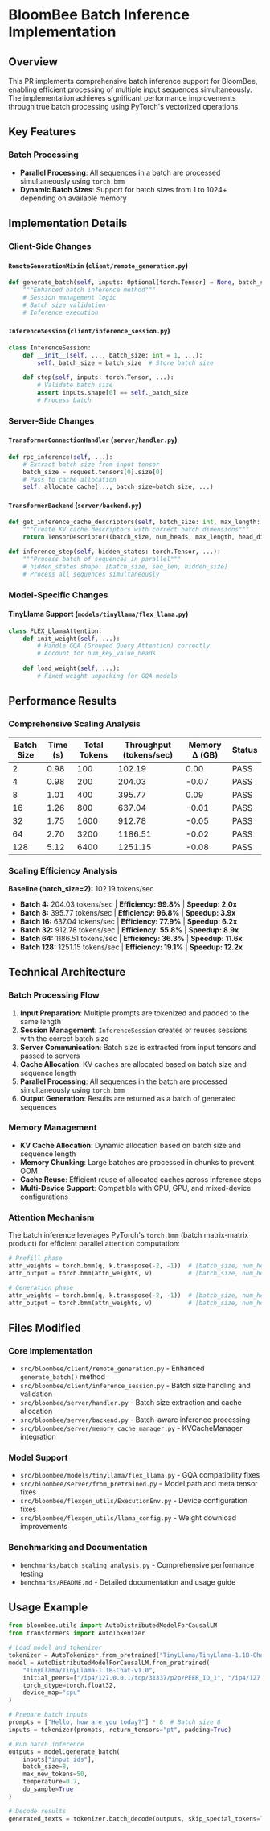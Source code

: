 # BloomBee Batch Inference Implementation

## Overview

This PR implements comprehensive batch inference support for BloomBee, enabling efficient processing of multiple input sequences simultaneously. The implementation achieves significant performance improvements through true batch processing using PyTorch's vectorized operations.

## Key Features

### Batch Processing
- **Parallel Processing**: All sequences in a batch are processed simultaneously using `torch.bmm`
- **Dynamic Batch Sizes**: Support for batch sizes from 1 to 1024+ depending on available memory

## Implementation Details

### Client-Side Changes

#### `RemoteGenerationMixin` (`client/remote_generation.py`)
```python
def generate_batch(self, inputs: Optional[torch.Tensor] = None, batch_size: int = 1, **kwargs):
    """Enhanced batch inference method"""
    # Session management logic
    # Batch size validation
    # Inference execution
```

#### `InferenceSession` (`client/inference_session.py`)
```python
class InferenceSession:
    def __init__(self, ..., batch_size: int = 1, ...):
        self._batch_size = batch_size  # Store batch size
        
    def step(self, inputs: torch.Tensor, ...):
        # Validate batch size
        assert inputs.shape[0] == self._batch_size
        # Process batch
```

### Server-Side Changes

#### `TransformerConnectionHandler` (`server/handler.py`)
```python
def rpc_inference(self, ...):
    # Extract batch size from input tensor
    batch_size = request.tensors[0].size[0]
    # Pass to cache allocation
    self._allocate_cache(..., batch_size=batch_size, ...)
```

#### `TransformerBackend` (`server/backend.py`)
```python
def get_inference_cache_descriptors(self, batch_size: int, max_length: int):
    """Create KV cache descriptors with correct batch dimensions"""
    return TensorDescriptor((batch_size, num_heads, max_length, head_dim))

def inference_step(self, hidden_states: torch.Tensor, ...):
    """Process batch of sequences in parallel"""
    # hidden_states shape: [batch_size, seq_len, hidden_size]
    # Process all sequences simultaneously
```

### Model-Specific Changes

#### TinyLlama Support (`models/tinyllama/flex_llama.py`)
```python
class FLEX_LlamaAttention:
    def init_weight(self, ...):
        # Handle GQA (Grouped Query Attention) correctly
        # Account for num_key_value_heads
        
    def load_weight(self, ...):
        # Fixed weight unpacking for GQA models
```

## Performance Results

### Comprehensive Scaling Analysis

| Batch Size | Time (s) | Total Tokens | Throughput (tokens/sec) | Memory Δ (GB) | Status |
|------------|----------|--------------|------------------------|---------------|---------|
| 2          | 0.98     | 100          | 102.19                 | 0.00          | PASS   |
| 4          | 0.98     | 200          | 204.03                 | -0.07         | PASS   |
| 8          | 1.01     | 400          | 395.77                 | 0.09          | PASS   |
| 16         | 1.26     | 800          | 637.04                 | -0.01         | PASS   |
| 32         | 1.75     | 1600         | 912.78                 | -0.05         | PASS   |
| 64         | 2.70     | 3200         | 1186.51                | -0.02         | PASS   |
| 128        | 5.12     | 6400         | 1251.15                | -0.08         | PASS   |

### Scaling Efficiency Analysis

**Baseline (batch_size=2):** 102.19 tokens/sec

- **Batch 4:** 204.03 tokens/sec | **Efficiency: 99.8%** | **Speedup: 2.0x**
- **Batch 8:** 395.77 tokens/sec | **Efficiency: 96.8%** | **Speedup: 3.9x**
- **Batch 16:** 637.04 tokens/sec | **Efficiency: 77.9%** | **Speedup: 6.2x**
- **Batch 32:** 912.78 tokens/sec | **Efficiency: 55.8%** | **Speedup: 8.9x**
- **Batch 64:** 1186.51 tokens/sec | **Efficiency: 36.3%** | **Speedup: 11.6x**
- **Batch 128:** 1251.15 tokens/sec | **Efficiency: 19.1%** | **Speedup: 12.2x**

## Technical Architecture

### Batch Processing Flow

1. **Input Preparation**: Multiple prompts are tokenized and padded to the same length
2. **Session Management**: `InferenceSession` creates or reuses sessions with the correct batch size
3. **Server Communication**: Batch size is extracted from input tensors and passed to servers
4. **Cache Allocation**: KV caches are allocated based on batch size and sequence length
5. **Parallel Processing**: All sequences in the batch are processed simultaneously using `torch.bmm`
6. **Output Generation**: Results are returned as a batch of generated sequences

### Memory Management

- **KV Cache Allocation**: Dynamic allocation based on batch size and sequence length
- **Memory Chunking**: Large batches are processed in chunks to prevent OOM
- **Cache Reuse**: Efficient reuse of allocated caches across inference steps
- **Multi-Device Support**: Compatible with CPU, GPU, and mixed-device configurations

### Attention Mechanism

The batch inference leverages PyTorch's `torch.bmm` (batch matrix-matrix product) for efficient parallel attention computation:

```python
# Prefill phase
attn_weights = torch.bmm(q, k.transpose(-2, -1))  # [batch_size, num_heads, seq_len, seq_len]
attn_output = torch.bmm(attn_weights, v)          # [batch_size, num_heads, seq_len, head_dim]

# Generation phase  
attn_weights = torch.bmm(q, k.transpose(-2, -1))  # [batch_size, num_heads, 1, seq_len]
attn_output = torch.bmm(attn_weights, v)          # [batch_size, num_heads, 1, head_dim]
```

## Files Modified

### Core Implementation
- `src/bloombee/client/remote_generation.py` - Enhanced `generate_batch()` method
- `src/bloombee/client/inference_session.py` - Batch size handling and validation
- `src/bloombee/server/handler.py` - Batch size extraction and cache allocation
- `src/bloombee/server/backend.py` - Batch-aware inference processing
- `src/bloombee/server/memory_cache_manager.py` - KVCacheManager integration

### Model Support
- `src/bloombee/models/tinyllama/flex_llama.py` - GQA compatibility fixes
- `src/bloombee/server/from_pretrained.py` - Model path and meta tensor fixes
- `src/bloombee/flexgen_utils/ExecutionEnv.py` - Device configuration fixes
- `src/bloombee/flexgen_utils/llama_config.py` - Weight download improvements

### Benchmarking and Documentation
- `benchmarks/batch_scaling_analysis.py` - Comprehensive performance testing
- `benchmarks/README.md` - Detailed documentation and usage guide

## Usage Example

```python
from bloombee.utils import AutoDistributedModelForCausalLM
from transformers import AutoTokenizer

# Load model and tokenizer
tokenizer = AutoTokenizer.from_pretrained("TinyLlama/TinyLlama-1.1B-Chat-v1.0")
model = AutoDistributedModelForCausalLM.from_pretrained(
    "TinyLlama/TinyLlama-1.1B-Chat-v1.0",
    initial_peers=["/ip4/127.0.0.1/tcp/31337/p2p/PEER_ID_1", "/ip4/127.0.0.1/tcp/31338/p2p/PEER_ID_2"],
    torch_dtype=torch.float32,
    device_map="cpu"
)

# Prepare batch inputs
prompts = ["Hello, how are you today?"] * 8  # Batch size 8
inputs = tokenizer(prompts, return_tensors="pt", padding=True)

# Run batch inference
outputs = model.generate_batch(
    inputs["input_ids"],
    batch_size=8,
    max_new_tokens=50,
    temperature=0.7,
    do_sample=True
)

# Decode results
generated_texts = tokenizer.batch_decode(outputs, skip_special_tokens=True)
```
